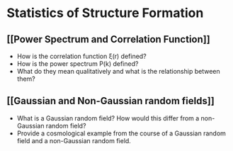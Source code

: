 # Statistics of Structure Formation

## [[Power Spectrum and Correlation Function]]

- How is the correlation function ξ(r) defined?
- How is the power spectrum P(k) defined?
- What do they mean qualitatively and what is the relationship between them?

## [[Gaussian and Non-Gaussian random fields]]

- What is a Gaussian random field? How would this differ from a non-Gaussian random field? 
- Provide a cosmological example from the course of a Gaussian random field and a non-Gaussian random field.
